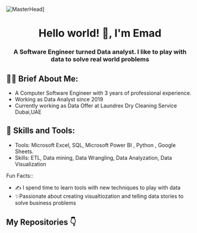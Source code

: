 ![MasterHead](https://www.simplilearn.com/ice9/free_resources_article_thumb/What_is_Data_Analysis.jpg)]
<h1 align="center">Hello world! 👋, I'm Emad</h1>
<h3 align="center">A Software Engineer turned Data analyst. I like to play with data to solve real world problems</h3>



<h2>👩‍🎨 Brief About Me:</h2>

<ul>
  <li>A Computer Software Engineer with 3 years of professional experience.</li>
  <li>Working as Data Analyst since 2019</li>
  <li>Currently working as Data Offer at Laundrex Dry Cleaning Service Dubai,UAE</li>
</ul>
<h2>🧮 Skills and Tools:</h2>
<ul>
  <li>Tools:  Microsoft Excel, SQL, Microsoft Power BI , Python , Google Sheets.</li>
  <li>Skills: ETL, Data mining, Data Wrangling, Data Analyzation, Data Visualization</li>
</ul

<h2>Fun Facts::</h2>
<ul>
  <li>✍️ I spend time to learn tools with new techniques to play with data</li>
  <li>✨Passionate about creating visualtiozation and telling data stories to solve business problems</li>
</ul>
<h2>My Repositories 👇<h2>
